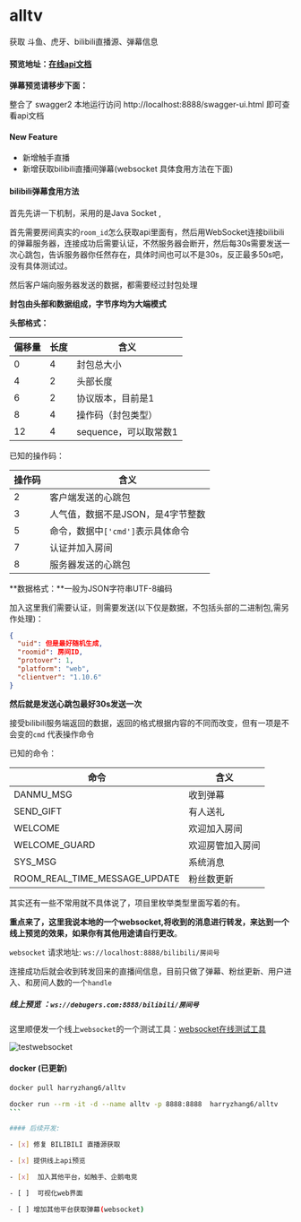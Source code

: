 # alltv

获取 斗鱼、虎牙、bilibili直播源、弹幕信息

#### 预览地址：[在线api文档](http://debugers.com:8888/swagger-ui.html)

**弹幕预览请移步下面：**

整合了 swagger2 本地运行访问 http://localhost:8888/swagger-ui.html 即可查看api文档


#### New Feature

* 新增触手直播
* 新增获取bilibili直播间弹幕(websocket 具体食用方法在下面)

#### bilibili弹幕食用方法

首先先讲一下机制，采用的是Java Socket ,

首先需要房间真实的`room_id`怎么获取api里面有，然后用WebSocket连接bilibili的弹幕服务器，连接成功后需要认证，不然服务器会断开，然后每30s需要发送一次心跳包，告诉服务器你任然存在，具体时间也可以不是30s，反正最多50s吧，没有具体测试过。

然后客户端向服务器发送的数据，都需要经过封包处理

**封包由头部和数据组成，字节序均为大端模式**

**头部格式：**

| 偏移量 | 长度 | 含义                  |
| ------ | ---- | --------------------- |
| 0      | 4    | 封包总大小            |
| 4      | 2    | 头部长度              |
| 6      | 2    | 协议版本，目前是1     |
| 8      | 4    | 操作码（封包类型）    |
| 12     | 4    | sequence，可以取常数1 |

已知的操作码：

| 操作码 | 含义                              |
| ------ | --------------------------------- |
| 2      | 客户端发送的心跳包                |
| 3      | 人气值，数据不是JSON，是4字节整数 |
| 5      | 命令，数据中`['cmd']`表示具体命令 |
| 7      | 认证并加入房间                    |
| 8      | 服务器发送的心跳包                |

**数据格式：**一般为JSON字符串UTF-8编码

加入这里我们需要认证，则需要发送(以下仅是数据，不包括头部的二进制包,需另作处理)：

```json
{
  "uid": 但是最好随机生成,
  "roomid": 房间ID,
  "protover": 1,
  "platform": "web",
  "clientver": "1.10.6"
}
```

**然后就是发送心跳包最好30s发送一次**

接受bilibili服务端返回的数据，返回的格式根据内容的不同而改变，但有一项是不会变的`cmd`	代表操作命令

已知的命令：

| 命令                          | 含义             |
| ----------------------------- | ---------------- |
| DANMU_MSG                     | 收到弹幕         |
| SEND_GIFT                     | 有人送礼         |
| WELCOME                       | 欢迎加入房间     |
| WELCOME_GUARD                 | 欢迎房管加入房间 |
| SYS_MSG                       | 系统消息         |
| ROOM_REAL_TIME_MESSAGE_UPDATE | 粉丝数更新       |

其实还有一些不常用就不具体说了，项目里枚举类型里面写着的有。



**重点来了，这里我说本地的一个websocket,将收到的消息进行转发，来达到一个线上预览的效果，如果你有其他用途请自行更改**。

`websocket` 请求地址: `ws://localhost:8888/bilibili/房间号`

连接成功后就会收到转发回来的直播间信息，目前只做了弹幕、粉丝更新、用户进入、和房间人数的一个`handle`

##### 线上预览 ：`ws://debugers.com:8888/bilibili/房间号`

这里顺便发一个线上`websocket`的一个测试工具：[websocket在线测试工具](http://coolaf.com/tool/chattest)

![testwebsocket](https://harryzhang-blog.oss-cn-shanghai.aliyuncs.com/testwebsocket_1587707812677.png)


#### docker (已更新)

```bash
docker pull harryzhang6/alltv

docker run --rm -it -d --name alltv -p 8888:8888  harryzhang6/alltv
​```

#### 后续开发:

- [x] 修复 BILIBILI 直播源获取

- [x] 提供线上api预览

- [x]  加入其他平台，如触手、企鹅电竞

- [ ]  可视化web界面

- [ ] 增加其他平台获取弹幕(websocket)

```